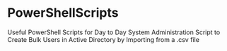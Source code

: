 # PowerShellScripts
Useful PowerShell Scripts for Day to Day System Administration
Script to Create Bulk Users in Active Directory by Importing from a .csv file
